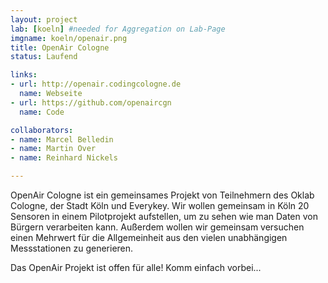 ```yaml
---
layout: project
lab: [koeln] #needed for Aggregation on Lab-Page
imgname: koeln/openair.png
title: OpenAir Cologne
status: Laufend

links:
- url: http://openair.codingcologne.de
  name: Webseite
- url: https://github.com/openaircgn
  name: Code

collaborators:
- name: Marcel Belledin
- name: Martin Over
- name: Reinhard Nickels

---
```

OpenAir Cologne ist ein gemeinsames Projekt von Teilnehmern des Oklab Cologne, der Stadt Köln und Everykey. Wir wollen gemeinsam in Köln 20 Sensoren in einem Pilotprojekt aufstellen, um zu sehen wie man Daten von Bürgern verarbeiten kann. Außerdem wollen wir gemeinsam versuchen einen Mehrwert für die Allgemeinheit aus den vielen unabhängigen Messstationen zu generieren.

Das OpenAir Projekt ist offen für alle! Komm einfach vorbei...
